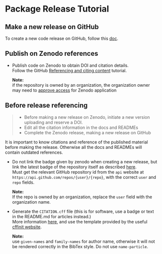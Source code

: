 # Package Release Tutorial

## Make a new release on GitHub

To create a new code release on GitHub, follow this
[doc](https://docs.github.com/en/repositories/releasing-projects-on-github/managing-releases-in-a-repository).

## Publish on Zenodo references

- Publish code on Zenodo to obtain DOI and citation details.  
  Follow the GitHub
  [Referencing and citing content](https://docs.github.com/en/repositories/archiving-a-github-repository/referencing-and-citing-content)
  tutorial.

  **Note:**  
    if the repository is owned by an organization, the organization owner
    may need to [approve access](https://docs.github.com/en/organizations/restricting-access-to-your-organizations-data/approving-oauth-apps-for-your-organization) for Zenodo application

## Before release referencing

> - Before making a new release on Zenodo, initiate a new version uploading and
>    reserve a DOI.
> - Edit all the citation information in the docs and READMEs
> - Complete the Zenodo release, making a new release on GitHub

It is important to know citations and reference of the published material before
making the release. Otherwise all the docs and READMEs will contain outdated
references.

- Do not link the badge given by zenodo when creating a new release, but link
  the latest badge of the repository itself as described
  [here](https://gist.github.com/seignovert/ae6771f400ca464d294261f42900823a).  
  Must get the relevant GitHub repository id from the `api` website at
  `https://api.github.com/repos/{user}/{repo}`, with the correct `user` and
  `repo` fields.
  
  **Note:**  
  If the repo is owned by an organization, replace the `user` field with the
  organization name.

- Generate the `CITATION.cff` file (this is for software, use a badge or text in
  the README.md for articles instead.)  
  More information [here](https://citation-file-format.github.io/), and use the
  template provided by the useful
  [cffinit website](https://citation-file-format.github.io/cff-initializer-javascript/).

  **Note:**  
  use `given-names` and `family-names` for author name, otherwise it will
  not be rendered correctly in the BibTex style. Do not use `name-particle`.
